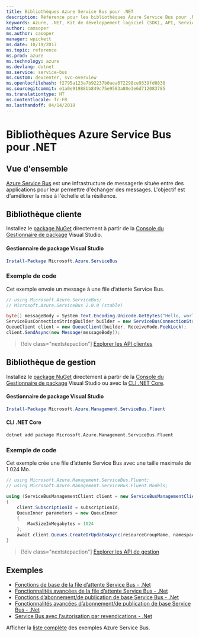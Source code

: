 ```yaml
---
title: Bibliothèques Azure Service Bus pour .NET
description: Référence pour les bibliothèques Azure Service Bus pour .NET
keywords: Azure, .NET, Kit de développement logiciel (SDK), API, Service Bus
author: camsoper
ms.author: casoper
manager: wpickett
ms.date: 10/19/2017
ms.topic: reference
ms.prod: azure
ms.technology: azure
ms.devlang: dotnet
ms.service: service-bus
ms.custom: devcenter, svc-overview
ms.openlocfilehash: f2795a123a7b92237b0aea672298ce9339fd0830
ms.sourcegitcommit: e1a0e91988bb849c75e9583a80e3e6d712083785
ms.translationtype: HT
ms.contentlocale: fr-FR
ms.lasthandoff: 04/14/2018
---
```

# <a name="azure-service-bus-libraries-for-net"></a>Bibliothèques Azure Service Bus pour .NET

## <a name="overview"></a>Vue d'ensemble

[Azure Service Bus](https://docs.microsoft.com/azure/service-bus-messaging/service-bus-messaging-overview) est une infrastructure de messagerie située entre des applications pour leur permettre d'échanger des messages. L'objectif est d'améliorer la mise à l'échelle et la résilience.

## <a name="client-library"></a>Bibliothèque cliente

Installez le [package NuGet](https://www.nuget.org/packages/Microsoft.Azure.ServiceBus) directement à partir de la [Console du Gestionnaire de package][PackageManager] Visual Studio.

#### <a name="visual-studio-package-manager"></a>Gestionnaire de package Visual Studio

```powershell
Install-Package Microsoft.Azure.ServiceBus
```

### <a name="code-example"></a>Exemple de code

Cet exemple envoie un message à une file d’attente Service Bus.

```csharp
// using Microsoft.Azure.ServiceBus;
// Microsoft.Azure.ServiceBus 2.0.0 (stable)

byte[] messageBody = System.Text.Encoding.Unicode.GetBytes("Hello, world!");
ServiceBusConnectionStringBuilder builder = new ServiceBusConnectionStringBuilder(connectionString);
QueueClient client = new QueueClient(builder, ReceiveMode.PeekLock);
client.SendAsync(new Message(messageBody));
```

> [!div class="nextstepaction"]
> [Explorer les API clientes](/dotnet/api/overview/azure/servicebus/client)


## <a name="management-library"></a>Bibliothèque de gestion

Installez le [package NuGet](https://www.nuget.org/packages/Microsoft.Azure.Management.ServiceBus.Fluent) directement à partir de la [Console du Gestionnaire de package][PackageManager] Visual Studio ou avec la [CLI .NET Core][DotNetCLI].

#### <a name="visual-studio-package-manager"></a>Gestionnaire de package Visual Studio

```powershell
Install-Package Microsoft.Azure.Management.ServiceBus.Fluent
```

#### <a name="net-core-cli"></a>CLI .NET Core

```bash
dotnet add package Microsoft.Azure.Management.ServiceBus.Fluent
```

### <a name="code-example"></a>Exemple de code

Cet exemple crée une file d’attente Service Bus avec une taille maximale de 1 024 Mo.

```csharp
// using Microsoft.Azure.Management.ServiceBus.Fluent;
// using Microsoft.Azure.Management.ServiceBus.Fluent.Models;

using (ServiceBusManagementClient client = new ServiceBusManagementClient(credentials))
{
    client.SubscriptionId = subscriptionId;
    QueueInner parameters = new QueueInner
    {
        MaxSizeInMegabytes = 1024
    };
    await client.Queues.CreateOrUpdateAsync(resourceGroupName, namespaceName, queueName, parameters);
}
```

> [!div class="nextstepaction"]
> [Explorer les API de gestion](/dotnet/api/overview/azure/servicebus/management)

## <a name="samples"></a>Exemples

- [Fonctions de base de la file d’attente Service Bus - .Net](https://azure.microsoft.com/resources/samples/service-bus-dotnet-manage-queue-with-basic-features/)
- [Fonctionnalités avancées de la file d’attente Service Bus - .Net](https://azure.microsoft.com/resources/samples/service-bus-dotnet-manage-queue-with-advanced-features/)
- [Fonctions d’abonnement/de publication de base Service Bus - .Net](https://azure.microsoft.com/resources/samples/service-bus-dotnet-manage-publish-subscribe-with-basic-features/)
- [Fonctionnalités avancées d’abonnement/de publication de base Service Bus - .Net](https://azure.microsoft.com/resources/samples/service-bus-dotnet-manage-publish-subscribe-with-advanced-features/)
- [Service Bus avec l’autorisation par revendications - .Net](https://azure.microsoft.com/resources/samples/service-bus-dotnet-manage-with-claims-based-authorization/)

Afficher la [liste complète](https://azure.microsoft.com/resources/samples/?term=service+bus) des exemples Azure Service Bus.


[PackageManager]: https://docs.microsoft.com/nuget/tools/package-manager-console
[DotNetCLI]: https://docs.microsoft.com/dotnet/core/tools/dotnet-add-package
